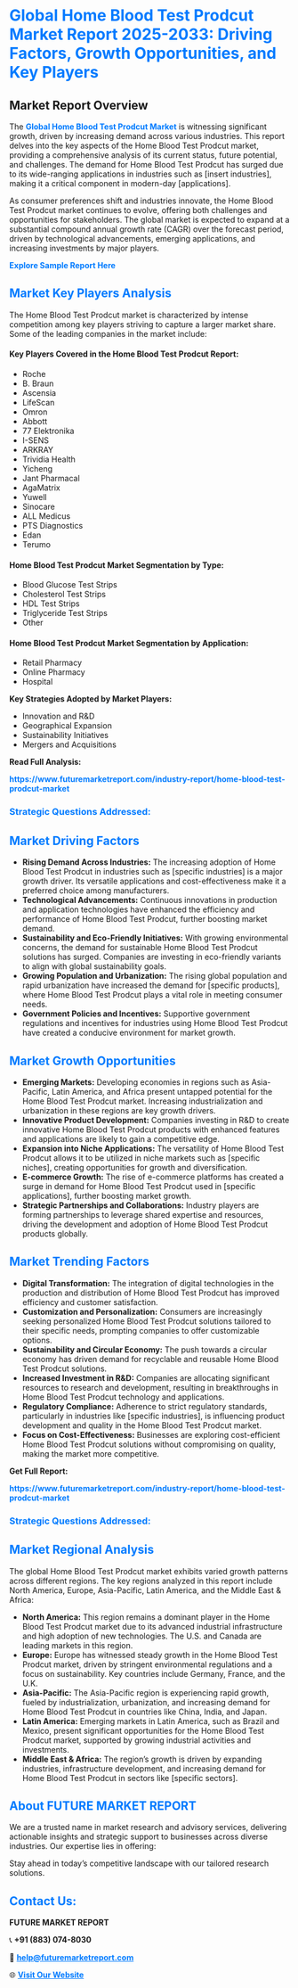 <h1 style="color: #007BFF;">Global Home Blood Test Prodcut Market Report 2025-2033: Driving Factors, Growth Opportunities, and Key Players</h1>

<section id="overview">
<h2>Market Report Overview</h2>
<p>The <a href="https://www.futuremarketreport.com/industry-report/home-blood-test-prodcut-market" style="color: #007BFF; text-decoration: none;"><strong>Global Home Blood Test Prodcut Market</strong></a> is witnessing significant growth, driven by increasing demand across various industries. This report delves into the key aspects of the Home Blood Test Prodcut market, providing a comprehensive analysis of its current status, future potential, and challenges. The demand for Home Blood Test Prodcut has surged due to its wide-ranging applications in industries such as [insert industries], making it a critical component in modern-day [applications].</p>
<p>As consumer preferences shift and industries innovate, the Home Blood Test Prodcut market continues to evolve, offering both challenges and opportunities for stakeholders. The global market is expected to expand at a substantial compound annual growth rate (CAGR) over the forecast period, driven by technological advancements, emerging applications, and increasing investments by major players.</p>
</section>

<section id="overview">
<p><a href="https://www.futuremarketreport.com/request-sample/reportId=77763" style="color: #007BFF; text-decoration: none;"><strong>Explore Sample Report Here</strong></a></p>
</section>

<section id="key-players">
<h2 style="color: #007BFF;">Market Key Players Analysis</h2>
<p>The Home Blood Test Prodcut market is characterized by intense competition among key players striving to capture a larger market share. Some of the leading companies in the market include:</p>
<h4>Key Players Covered in the Home Blood Test Prodcut Report:</h4>
<ul><li>Roche</li><li>B. Braun</li><li>Ascensia</li><li>LifeScan</li><li>Omron</li><li>Abbott</li><li>77 Elektronika</li><li>I-SENS</li><li>ARKRAY</li><li>Trividia Health</li><li>Yicheng</li><li>Jant Pharmacal</li><li>AgaMatrix</li><li>Yuwell</li><li>Sinocare</li><li>ALL Medicus</li><li>PTS Diagnostics</li><li>Edan</li><li>Terumo</li></ul>
<h4>Home Blood Test Prodcut Market Segmentation by Type:</h4>
<ul><li>Blood Glucose Test Strips</li><li>Cholesterol Test Strips</li><li>HDL Test Strips</li><li>Triglyceride Test Strips</li><li>Other</li></ul>

<h4>Home Blood Test Prodcut Market Segmentation by Application:</h4>
<ul><li>Retail Pharmacy</li><li>Online Pharmacy</li><li>Hospital</li></ul>
<p><strong>Key Strategies Adopted by Market Players:</strong></p>
<ul>
<li>Innovation and R&D</li>
<li>Geographical Expansion</li>
<li>Sustainability Initiatives</li>
<li>Mergers and Acquisitions</li>
</ul>
</section>

<section>
<p><strong>Read Full Analysis: </strong></p><a href="https://www.futuremarketreport.com/industry-report/home-blood-test-prodcut-market" style="color: #007BFF; text-decoration: none;"><strong>https://www.futuremarketreport.com/industry-report/home-blood-test-prodcut-market</strong></a>
<h3 style="color: #007BFF;">Strategic Questions Addressed:</h3>
</section>

<section id="driving-factors">
<h2 style="color: #007BFF;">Market Driving Factors</h2>
<ul>
<li><strong>Rising Demand Across Industries:</strong> The increasing adoption of Home Blood Test Prodcut in industries such as [specific industries] is a major growth driver. Its versatile applications and cost-effectiveness make it a preferred choice among manufacturers.</li>
<li><strong>Technological Advancements:</strong> Continuous innovations in production and application technologies have enhanced the efficiency and performance of Home Blood Test Prodcut, further boosting market demand.</li>
<li><strong>Sustainability and Eco-Friendly Initiatives:</strong> With growing environmental concerns, the demand for sustainable Home Blood Test Prodcut solutions has surged. Companies are investing in eco-friendly variants to align with global sustainability goals.</li>
<li><strong>Growing Population and Urbanization:</strong> The rising global population and rapid urbanization have increased the demand for [specific products], where Home Blood Test Prodcut plays a vital role in meeting consumer needs.</li>
<li><strong>Government Policies and Incentives:</strong> Supportive government regulations and incentives for industries using Home Blood Test Prodcut have created a conducive environment for market growth.</li>
</ul>
</section>

<section id="growth-opportunities">
<h2 style="color: #007BFF;">Market Growth Opportunities</h2>
<ul>
<li><strong>Emerging Markets:</strong> Developing economies in regions such as Asia-Pacific, Latin America, and Africa present untapped potential for the Home Blood Test Prodcut market. Increasing industrialization and urbanization in these regions are key growth drivers.</li>
<li><strong>Innovative Product Development:</strong> Companies investing in R&D to create innovative Home Blood Test Prodcut products with enhanced features and applications are likely to gain a competitive edge.</li>
<li><strong>Expansion into Niche Applications:</strong> The versatility of Home Blood Test Prodcut allows it to be utilized in niche markets such as [specific niches], creating opportunities for growth and diversification.</li>
<li><strong>E-commerce Growth:</strong> The rise of e-commerce platforms has created a surge in demand for Home Blood Test Prodcut used in [specific applications], further boosting market growth.</li>
<li><strong>Strategic Partnerships and Collaborations:</strong> Industry players are forming partnerships to leverage shared expertise and resources, driving the development and adoption of Home Blood Test Prodcut products globally.</li>
</ul>
</section>

<section id="trending-factors">
<h2 style="color: #007BFF;">Market Trending Factors</h2>
<ul>
<li><strong>Digital Transformation:</strong> The integration of digital technologies in the production and distribution of Home Blood Test Prodcut has improved efficiency and customer satisfaction.</li>
<li><strong>Customization and Personalization:</strong> Consumers are increasingly seeking personalized Home Blood Test Prodcut solutions tailored to their specific needs, prompting companies to offer customizable options.</li>
<li><strong>Sustainability and Circular Economy:</strong> The push towards a circular economy has driven demand for recyclable and reusable Home Blood Test Prodcut solutions.</li>
<li><strong>Increased Investment in R&D:</strong> Companies are allocating significant resources to research and development, resulting in breakthroughs in Home Blood Test Prodcut technology and applications.</li>
<li><strong>Regulatory Compliance:</strong> Adherence to strict regulatory standards, particularly in industries like [specific industries], is influencing product development and quality in the Home Blood Test Prodcut market.</li>
<li><strong>Focus on Cost-Effectiveness:</strong> Businesses are exploring cost-efficient Home Blood Test Prodcut solutions without compromising on quality, making the market more competitive.</li>
</ul>
</section>

<section>
<p><strong>Get Full Report: </strong></p><a href="https://www.futuremarketreport.com/industry-report/home-blood-test-prodcut-market" style="color: #007BFF; text-decoration: none;"><strong>https://www.futuremarketreport.com/industry-report/home-blood-test-prodcut-market</strong></a>
<h3 style="color: #007BFF;">Strategic Questions Addressed:</h3>
</section>


<section id="regional-analysis">
<h2 style="color: #007BFF;">Market Regional Analysis</h2>
<p>The global Home Blood Test Prodcut market exhibits varied growth patterns across different regions. The key regions analyzed in this report include North America, Europe, Asia-Pacific, Latin America, and the Middle East & Africa:</p>
<ul>
<li><strong>North America:</strong> This region remains a dominant player in the Home Blood Test Prodcut market due to its advanced industrial infrastructure and high adoption of new technologies. The U.S. and Canada are leading markets in this region.</li>
<li><strong>Europe:</strong> Europe has witnessed steady growth in the Home Blood Test Prodcut market, driven by stringent environmental regulations and a focus on sustainability. Key countries include Germany, France, and the U.K.</li>
<li><strong>Asia-Pacific:</strong> The Asia-Pacific region is experiencing rapid growth, fueled by industrialization, urbanization, and increasing demand for Home Blood Test Prodcut in countries like China, India, and Japan.</li>
<li><strong>Latin America:</strong> Emerging markets in Latin America, such as Brazil and Mexico, present significant opportunities for the Home Blood Test Prodcut market, supported by growing industrial activities and investments.</li>
<li><strong>Middle East & Africa:</strong> The region’s growth is driven by expanding industries, infrastructure development, and increasing demand for Home Blood Test Prodcut in sectors like [specific sectors].</li>
</ul>
</section>

<footer>
<h2 style="color: #007BFF;">About FUTURE MARKET REPORT</h2>
<p>We are a trusted name in market research and advisory services, delivering actionable insights and strategic support to businesses across diverse industries. Our expertise lies in offering:</p>

<p>Stay ahead in today’s competitive landscape with our tailored research solutions.</p>

<h2 style="color: #007BFF;">Contact Us:</h2>
<p><strong>FUTURE MARKET REPORT</strong></p>
<p>📞 <strong>+91 (883) 074-8030</strong></p>
<p>📧 <strong><a href="mailto:help@futuremarketreport.com" style="color: #007BFF;">help@futuremarketreport.com</a></strong></p>
<p>🌐 <strong><a href="https://www.futuremarketreport.com/" style="color: #007BFF;">Visit Our Website</a></strong></p>
</footer>